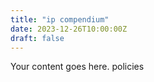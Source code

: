 ```yaml
---
title: "ip compendium"
date: 2023-12-26T10:00:00Z
draft: false
---
```


Your content goes here. policies
